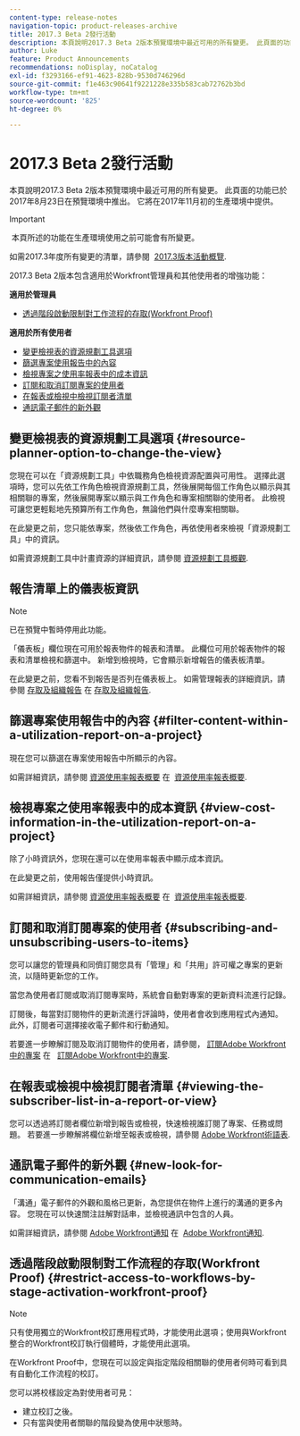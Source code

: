 ```yaml
---
content-type: release-notes
navigation-topic: product-releases-archive
title: 2017.3 Beta 2發行活動
description: 本頁說明2017.3 Beta 2版本預覽環境中最近可用的所有變更。 此頁面的功能已於2017年8月23日在預覽環境中推出。 它將在2017年11月初的生產環境中提供。
author: Luke
feature: Product Announcements
recommendations: noDisplay, noCatalog
exl-id: f3293166-ef91-4623-828b-9530d746296d
source-git-commit: f1e463c90641f9221228e335b583cab72762b3bd
workflow-type: tm+mt
source-wordcount: '825'
ht-degree: 0%

---
```


# 2017.3 Beta 2發行活動

本頁說明2017.3 Beta 2版本預覽環境中最近可用的所有變更。 此頁面的功能已於2017年8月23日在預覽環境中推出。 它將在2017年11月初的生產環境中提供。

>[!IMPORTANT]
>
> 本頁所述的功能在生產環境使用之前可能會有所變更。

如需2017.3年度所有變更的清單，請參閱  [2017.3版本活動概覽](../../../../product-announcements/product-releases/quarterly-release-archive/2017.3-release-activity/2017-3-release-activity-overview.md).

2017.3 Beta 2版本包含適用於Workfront管理員和其他使用者的增強功能：

**適用於管理員**

* [透過階段啟動限制對工作流程的存取(Workfront Proof)](#restrict-access-to-workflows-by-stage-activation-workfront-proof)

**適用於所有使用者**

* [變更檢視表的資源規劃工具選項](#resource-planner-option-to-change-the-view)
* [篩選專案使用報告中的內容](#filter-content-within-a-utilization-report-on-a-project)
* [檢視專案之使用率報表中的成本資訊](#view-cost-information-in-the-utilization-report-on-a-project)
* [訂閱和取消訂閱專案的使用者](#subscribing-and-unsubscribing-users-to-items)
* [在報表或檢視中檢視訂閱者清單](#viewing-the-subscriber-list-in-a-report-or-view)
* [通訊電子郵件的新外觀](#new-look-for-communication-emails)

## 變更檢視表的資源規劃工具選項 {#resource-planner-option-to-change-the-view}

您現在可以在「資源規劃工具」中依職務角色檢視資源配置與可用性。 選擇此選項時，您可以先依工作角色檢視資源規劃工具，然後展開每個工作角色以顯示與其相關聯的專案，然後展開專案以顯示與工作角色和專案相關聯的使用者。 此檢視可讓您更輕鬆地先預算所有工作角色，無論他們與什麼專案相關聯。

在此變更之前，您只能依專案，然後依工作角色，再依使用者來檢視「資源規劃工具」中的資訊。

如需資源規劃工具中計畫資源的詳細資訊，請參閱 [資源規劃工具概觀](../../../../resource-mgmt/resource-planning/get-started-resource-planner.md).

## 報告清單上的儀表板資訊

>[!NOTE]
>
>已在預覽中暫時停用此功能。

「儀表板」欄位現在可用於報表物件的報表和清單。 此欄位可用於報表物件的報表和清單檢視和篩選中。 新增到檢視時，它會顯示新增報告的儀表板清單。

在此變更之前，您看不到報告是否列在儀表板上。 如需管理報表的詳細資訊，請參閱 [存取及組織報告](../../../../reports-and-dashboards/reports/report-usage/access-organize-reports.md) 在 [存取及組織報告](../../../../reports-and-dashboards/reports/report-usage/access-organize-reports.md).

## 篩選專案使用報告中的內容 {#filter-content-within-a-utilization-report-on-a-project}

現在您可以篩選在專案使用報告中所顯示的內容。

如需詳細資訊，請參閱 [資源使用率報表概要](../../../../reports-and-dashboards/reports/using-built-in-reports/resource-utilization-report.md) 在  [資源使用率報表概要](../../../../reports-and-dashboards/reports/using-built-in-reports/resource-utilization-report.md).

## 檢視專案之使用率報表中的成本資訊 {#view-cost-information-in-the-utilization-report-on-a-project}

除了小時資訊外，您現在還可以在使用率報表中顯示成本資訊。

在此變更之前，使用報告僅提供小時資訊。

如需詳細資訊，請參閱 [資源使用率報表概要](../../../../reports-and-dashboards/reports/using-built-in-reports/resource-utilization-report.md) 在  [資源使用率報表概要](../../../../reports-and-dashboards/reports/using-built-in-reports/resource-utilization-report.md).

## 訂閱和取消訂閱專案的使用者 {#subscribing-and-unsubscribing-users-to-items}

您可以讓您的管理員和同儕訂閱您具有「管理」和「共用」許可權之專案的更新流，以隨時更新您的工作。

當您為使用者訂閱或取消訂閱專案時，系統會自動對專案的更新資料流進行記錄。

訂閱後，每當對訂閱物件的更新流進行評論時，使用者會收到應用程式內通知。 此外，訂閱者可選擇接收電子郵件和行動通知。

若要進一步瞭解訂閱及取消訂閱物件的使用者，請參閱， [訂閱Adobe Workfront中的專案](../../../../workfront-basics/using-notifications/subscribe-to-items-in-workfront.md) 在   [訂閱Adobe Workfront中的專案](../../../../workfront-basics/using-notifications/subscribe-to-items-in-workfront.md).

## 在報表或檢視中檢視訂閱者清單 {#viewing-the-subscriber-list-in-a-report-or-view}

您可以透過將訂閱者欄位新增到報告或檢視，快速檢視誰訂閱了專案、任務或問題。 若要進一步瞭解將欄位新增至報表或檢視，請參閱 [Adobe Workfront術語表](../../../../workfront-basics/navigate-workfront/workfront-navigation/workfront-terminology-glossary.md).

## 通訊電子郵件的新外觀 {#new-look-for-communication-emails}

「溝通」電子郵件的外觀和風格已更新，為您提供在物件上進行的溝通的更多內容。 您現在可以快速關注註解對話串，並檢視通訊中包含的人員。

如需詳細資訊，請參閱 [Adobe Workfront通知](../../../../workfront-basics/using-notifications/wf-notifications.md) 在  [Adobe Workfront通知](../../../../workfront-basics/using-notifications/wf-notifications.md).

## 透過階段啟動限制對工作流程的存取(Workfront Proof) {#restrict-access-to-workflows-by-stage-activation-workfront-proof}

>[!NOTE]
>
>只有使用獨立的Workfront校訂應用程式時，才能使用此選項；使用與Workfront整合的Workfront校訂執行個體時，才能使用此選項。

在Workfront Proof中，您現在可以設定與指定階段相關聯的使用者何時可看到具有自動化工作流程的校訂。

您可以將校樣設定為對使用者可見：

* 建立校訂之後。
* 只有當與使用者關聯的階段變為使用中狀態時。 
